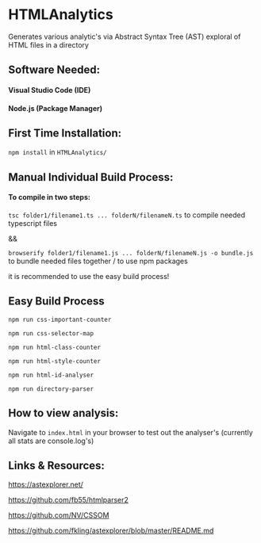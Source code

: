 # HTMLAnalytics
Generates various analytic's via Abstract Syntax Tree (AST) exploral of HTML files in a directory
## Software Needed:
#### Visual Studio Code (IDE)
#### Node.js (Package Manager)

## First Time Installation:
`npm install` in `HTMLAnalytics/`

## Manual Individual Build Process:
#### To compile in two steps:
`tsc folder1/filename1.ts ... folderN/filenameN.ts` to compile needed typescript files

 &&
 
`browserify folder1/filename1.js ... folderN/filenameN.js -o bundle.js` to bundle needed files together / to use npm packages

it is recommended to use the easy build process!

## Easy Build Process
`npm run css-important-counter`

`npm run css-selector-map`

`npm run html-class-counter`

`npm run html-style-counter`

`npm run html-id-analyser`

`npm run directory-parser`

## How to view analysis:
Navigate to `index.html` in your browser to test out the analyser's (currently all stats are console.log's)

## Links & Resources:
https://astexplorer.net/

https://github.com/fb55/htmlparser2

https://github.com/NV/CSSOM

https://github.com/fkling/astexplorer/blob/master/README.md

